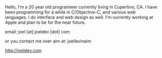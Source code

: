

Hello, I'm a 20 year old programmer currently living in Cupertino, CA.  I have been programming for a while in C/Objective-C, and various web languages.  I do interface and web design as well. I'm currently working at Apple and plan to be for the near future.

email:
joel [at] joeldev [dot] com

or you contact me over aim at:
joellevinaim

http://joeldev.com